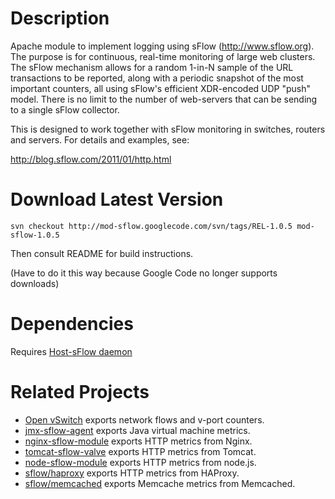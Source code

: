# Description #
Apache module to implement logging using sFlow (http://www.sflow.org).  The purpose is for continuous, real-time monitoring of large web clusters.  The sFlow mechanism allows for a random 1-in-N sample of the URL transactions to be reported,  along with a periodic snapshot of the most important counters,  all using sFlow's efficient XDR-encoded UDP "push" model.   There is no limit to the number of web-servers that can be sending to a single sFlow collector.

This is designed to work together with sFlow monitoring in switches, routers and servers.  For details and examples,  see:

http://blog.sflow.com/2011/01/http.html

# Download Latest Version #

```
svn checkout http://mod-sflow.googlecode.com/svn/tags/REL-1.0.5 mod-sflow-1.0.5
```

Then consult README for build instructions.

(Have to do it this way because Google Code no longer supports downloads)

# Dependencies #

Requires [Host-sFlow daemon](http://host-sflow.sourceforge.net)

# Related Projects #

  * [Open vSwitch](http://openvswitch.org) exports network flows and v-port counters.
  * [jmx-sflow-agent](http://jmx-sflow-agent.googlecode.com) exports Java virtual machine metrics.
  * [nginx-sflow-module](http://nginx-sflow-module.googlecode.com) exports HTTP metrics from Nginx.
  * [tomcat-sflow-valve](http://tomcat-sflow-valve.googlecode.com) exports HTTP metrics from Tomcat.
  * [node-sflow-module](http://node-sflow-module.googlecode.com) exports HTTP metrics from node.js.
  * [sflow/haproxy](https://github.com/sflow/haproxy) exports HTTP metrics from HAProxy.
  * [sflow/memcached](https://github.com/sflow/memcached) exports Memcache metrics from Memcached.